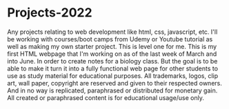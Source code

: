 # Projects-2022
Any projects relating to web development like html, css, javascript, etc. I'll be working with courses/boot camps from Udemy or Youtube tutorial as well as making my own starter project. This is level one for me. This is my first HTML webpage that I'm working on as of the last week of March and into June. In order to create notes for a biology class. But the goal is to be able to make it turn it into a fully functional web page for other students to use as study material for educational purposes. All trademarks, logos, clip art, wall paper, copyright are reserved and given to their respected owners. And in no way is replicated, paraphrased or distributed for monetary gain. All created or paraphrased content is for educational usage/use only.
